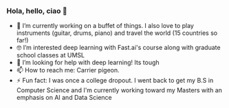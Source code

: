 ### Hola, hello, ciao 🤘

- 🔭 I’m currently working on a buffet of things. I also love to play instruments (guitar, drums, piano) and travel the world (15 countries so far!)
- 🤓 I’m interested deep learning with Fast.ai's course along with graduate school classes at UMSL
- 🤔 I’m looking for help with deep learning! Its tough
- 📫 How to reach me: Carrier pigeon.
- ⚡ Fun fact: I was once a college dropout. I went back to get my B.S in Computer Science and I'm currently working toward my Masters with an emphasis on AI and Data Science
